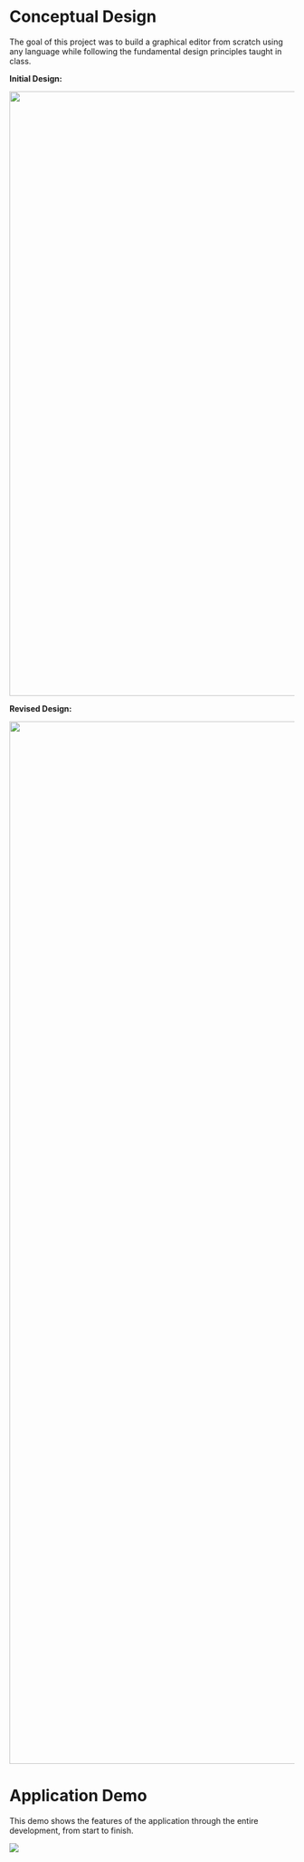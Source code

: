 # Conceptual Design

The goal of this project was to build a graphical editor from scratch using any language while following the fundamental design principles taught in class.

**Initial Design:**

<img src="https://i.imgur.com/g5wnJxE.jpg" width="850" height="1067">

**Revised Design:**

<img src="https://i.imgur.com/dejxfBT.jpg" width="850" height="1840">

# Application Demo 

This demo shows the features of the application through the entire development, from start to finish.

[![](https://i.imgur.com/K8J4gWP.png)](https://www.youtube.com/watch?v=1mp7SFPao1g)

